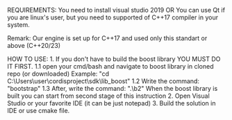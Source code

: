 REQUIREMENTS:
You need to install visual studio 2019 
            OR
You can use Qt if you are linux's user, but you need to supported of C++17 compiler in your system.
  
Remark: Our engine is set up for C++17 and used only this standart or above (C++20/23)

HOW TO USE: 
    1. If you don't have to build the boost library YOU MUST DO IT FIRST.
        1.1 open your cmd/bash and navigate to boost library in cloned repo (or downloaded)
            Example: "cd C:\Users\user\cordisproject\sdk\lib_boost"
        1.2 Write the command: "bootstrap"
        1.3 After, write the command: ".\b2" 
    When the boost library is built you can start from second stage of this instruction
    2. Open Visual Studio or your favorite IDE (it can be just notepad)
    3. Build the solution in IDE or use cmake file.
    
        
        